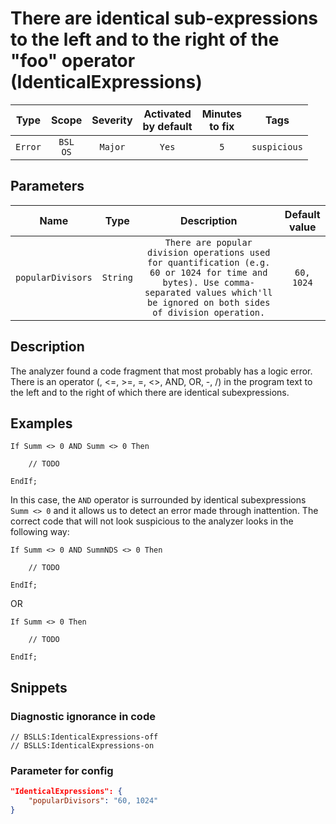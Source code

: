 # There are identical sub-expressions to the left and to the right of the "foo" operator (IdenticalExpressions)

|  Type   |        Scope        | Severity | Activated<br>by default | Minutes<br>to fix |     Tags     |
|:-------:|:-------------------:|:--------:|:-----------------------------:|:-----------------------:|:------------:|
| `Error` | `BSL`<br>`OS` | `Major`  |             `Yes`             |           `5`           | `suspicious` |

## Parameters


|       Name        |   Type   |                                                                                        Description                                                                                        | Default<br>value |
|:-----------------:|:--------:|:-----------------------------------------------------------------------------------------------------------------------------------------------------------------------------------------:|:----------------------:|
| `popularDivisors` | `String` | `There are popular division operations used for quantification (e.g. 60 or 1024 for time and bytes). Use comma-separated values which'll be ignored on both sides of division operation.` |       `60, 1024`       |
<!-- Блоки выше заполняются автоматически, не трогать -->
## Description

The analyzer found a code fragment that most probably has a logic error. There is an operator (, <=, >=, =, <>, AND, OR, -, /) in the program text to the left and to the right of which there are identical subexpressions.

## Examples

```bsl
If Summ <> 0 AND Summ <> 0 Then

    // TODO

EndIf;
```

In this case, the `AND` operator is surrounded by identical subexpressions `Summ <> 0` and it allows us to detect an error made through inattention. The correct code that will not look suspicious to the analyzer looks in the following way:

```bsl
If Summ <> 0 AND SummNDS <> 0 Then

    // TODO

EndIf;
```

OR

```bsl
If Summ <> 0 Then

    // TODO

EndIf;
```

## Snippets

<!-- Блоки ниже заполняются автоматически, не трогать -->
### Diagnostic ignorance in code

```bsl
// BSLLS:IdenticalExpressions-off
// BSLLS:IdenticalExpressions-on
```

### Parameter for config

```json
"IdenticalExpressions": {
    "popularDivisors": "60, 1024"
}
```
